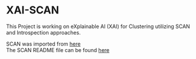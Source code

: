# XAI-SCAN
This Project is working on eXplainable AI (XAI) for Clustering utilizing SCAN and Introspection approaches.<br>

SCAN was imported from [here](https://github.com/wvangansbeke/Unsupervised-Classification)<br>
The SCAN README file can be found [here](SCAN_README.md)<br>
